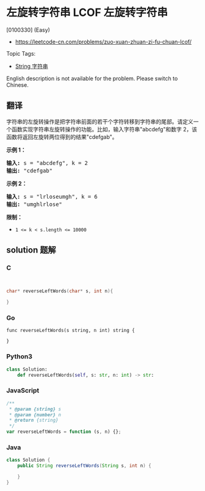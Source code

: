 # 左旋转字符串 LCOF 左旋转字符串

[0100330] (Easy)

- https://leetcode-cn.com/problems/zuo-xuan-zhuan-zi-fu-chuan-lcof/

Topic Tags:

- [String 字符串](https://leetcode-cn.com/tag/string/)

English description is not available for the problem. Please switch to Chinese.

## 翻译

字符串的左旋转操作是把字符串前面的若干个字符转移到字符串的尾部。请定义一个函数实现字符串左旋转操作的功能。比如，输入字符串"abcdefg"和数字 2，该函数将返回左旋转两位得到的结果"cdefgab"。

**示例 1：**

<pre><strong>输入:</strong> s = "abcdefg", k = 2
<strong>输出:&nbsp;</strong>"cdefgab"
</pre>

**示例 2：**

<pre><strong>输入:</strong> s = "lrloseumgh", k = 6
<strong>输出:&nbsp;</strong>"umghlrlose"
</pre>

**限制：**

- `1 <= k < s.length <= 10000`

## solution 题解

### C

```c


char* reverseLeftWords(char* s, int n){

}


```

### Go

```golang
func reverseLeftWords(s string, n int) string {

}
```

### Python3

```python
class Solution:
    def reverseLeftWords(self, s: str, n: int) -> str:
```

### JavaScript

```javascript
/**
 * @param {string} s
 * @param {number} n
 * @return {string}
 */
var reverseLeftWords = function (s, n) {};
```

### Java

```java
class Solution {
    public String reverseLeftWords(String s, int n) {

    }
}
```

